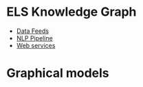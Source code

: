 <!-- TITLE: Thy's Knowledge Pad -->
<!-- SUBTITLE:  Where everything worth remembering goes -->

# ELS Knowledge Graph
- [Data Feeds](kgdatafeeds)
- [NLP Pipeline](kgnlp)
- [Web services](kgweb)

# Graphical models